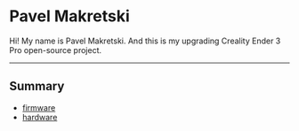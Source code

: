 # Pavel Makretski

Hi! My name is Pavel Makretski. And this is my upgrading Creality Ender 3 Pro open-source project.

---
## Summary

+ [firmware](https://github.com/Polmak/tridemak/tree/master/firmware "Soft")
+ [hardware](https://github.com/Polmak/tridemak/tree/master/firmware "Models")
